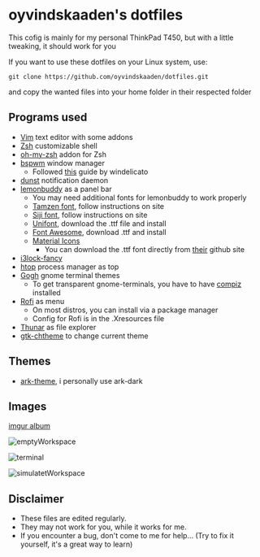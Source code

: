 # oyvindskaaden's dotfiles 

This cofig is mainly for my personal ThinkPad T450, but with a little tweaking, it should work for you

If you want to use these dotfiles on your Linux system, use:

```Shell
git clone https://github.com/oyvindskaaden/dotfiles.git
```
and copy the wanted files into your home folder in their respected folder

## Programs used

* [Vim](https://goo.gl/ZEd0GW) text editor with some addons
* [Zsh](https://wiki.archlinux.org/index.php/zsh) customizable shell
* [oh-my-zsh](https://github.com/robbyrussell/oh-my-zsh) addon for Zsh
* [bspwm](https://github.com/baskerville/bspwm) window manager
  - Followed [this](https://github.com/windelicato/dotfiles/wiki/bspwm-for-dummies) guide by windelicato
* [dunst](https://github.com/knopwob/dunst) notification daemon
* [lemonbuddy](https://github.com/jaagr/lemonbuddy) as a panel bar
  - You may need additional fonts for lemonbuddy to work properly
  - [Tamzen font](https://github.com/sunaku/tamzen-font), follow instructions on site
  - [Siji font](https://github.com/stark/siji), follow instructions on site
  - [Unifont](http://unifoundry.com/unifont.html), download the .ttf file and install
  - [Font Awesome](http://fontawesome.io/), download .ttf and install
  - [Material Icons](https://design.google.com/icons/)
    * You can download the .ttf font directly from [their](https://github.com/google/material-design-icons/tree/master/iconfont) github site
* [i3lock-fancy](https://github.com/meskarune/i3lock-fancy)
* [htop](https://hisham.hm/htop/index.php?page=main) process manager as top
* [Gogh](https://github.com/Mayccoll/Gogh/blob/master/content/themes.md) gnome terminal themes
  - To get transparent gnome-terminals, you have to have [compiz](http://wiki.compiz.org/Distributions) installed
* [Rofi](https://davedavenport.github.io/rofi/) as menu
  - On most distros, you can install via a package manager
  - Config for Rofi is in the .Xresources file
* [Thunar](https://wiki.archlinux.org/index.php/Thunar) as file explorer
* [gtk-chtheme](http://plasmasturm.org/code/gtk-chtheme/) to change current theme

## Themes

* [ark-theme](https://github.com/horst3180/arc-theme), i personally use ark-dark

## Images

[imgur album](http://imgur.com/a/AmIIm)

![emptyWorkspace](http://i.imgur.com/DIfUtZG.png)

![terminal](http://i.imgur.com/XwyLLop.png)

![simulatetWorkspace](http://i.imgur.com/bc9znk6.png)

## Disclaimer


- These files are edited regularly. 
- They may not work for you, while it works for me. 
- If you encounter a bug, don't come to me for help... (Try to fix it yourself, it's a great way to learn)
